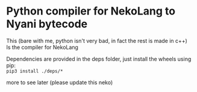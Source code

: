 # Python compiler for NekoLang to Nyani bytecode  

This (bare with me, python isn't very bad, in fact the rest is made in c++)  
Is the compiler for NekoLang  
  
Dependencies are provided in the deps folder, just install the wheels using pip:  
`pip3 install ./deps/*`  
  
more to see later (please update this neko)
